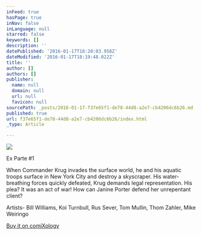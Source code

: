 ```yaml
---
inFeed: true
hasPage: true
inNav: false
inLanguage: null
starred: false
keywords: []
description: ''
datePublished: '2016-01-17T18:20:03.958Z'
dateModified: '2016-01-17T18:19:48.022Z'
title: ''
author: []
authors: []
publisher:
  name: null
  domain: null
  url: null
  favicon: null
sourcePath: _posts/2016-01-17-f37e65f1-de78-44d8-a2e7-cb4206dc6b26.md
published: true
url: f37e65f1-de78-44d8-a2e7-cb4206dc6b26/index.html
_type: Article

---
```

![](https://s3-us-west-2.amazonaws.com/the-grid-img/p/1ac5e0b573e9b9beb93a39a9d3e8f34fd22c9b5e.jpg)

Ex Parte \#1 

When Commander Krug invades the surface world, he and his aquatic troops surface in New York City and destroy a skyscraper. His water-breathing forces quickly defeated, Krug demands legal representation. His plea? It was an act of war! How can Janine Porter defend her unrepentant client? 

Artists- Bill Williams, Koi Turnbull, Rus Sever, Tom Mullin, Thom Zahler, Mike Weiringo 

[Buy it on comiXology][0]

[0]: https://www.comixology.com/Ex-Parte-1/digital-comic/27343